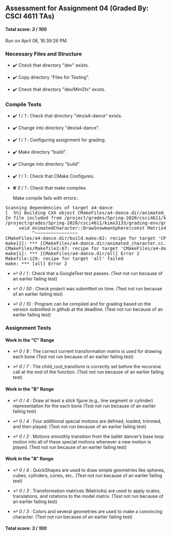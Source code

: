 ## Assessment for Assignment 04 (Graded By: CSCI 4611 TAs)

#### Total score: _3_ / _100_

Run on April 08, 16:39:26 PM.


### Necessary Files and Structure

+ :heavy_check_mark:  Check that directory "dev" exists.

+ :heavy_check_mark:  Copy directory "Files for Testing".



+ :heavy_check_mark:  Check that directory "dev/MinGfx" exists.


### Compile Tests

+ :heavy_check_mark:  _1_ / _1_ :  Check that directory "dev/a4-dance" exists.

+ :heavy_check_mark:  Change into directory "dev/a4-dance".

+ :heavy_check_mark:  _1_ / _1_ :  Configuring assignment for grading.



+ :heavy_check_mark:  Make directory "build".

+ :heavy_check_mark:  Change into directory "build".

+ :heavy_check_mark:  _1_ / _1_ :  Check that CMake Configures.

+ :x:  _0_ / _1_ :  Check that make compiles.

    Make compile fails with errors:.
<pre>Scanning dependencies of target a4-dance
[  5%] Building CXX object CMakeFiles/a4-dance.dir/animated_character.cc.o
In file included from /project/grades/Spring-2020/csci4611/kimx3133/grading-env/grading-scripts/grading/Assignment_04_Assessment/repo-barre613/dev/a4-dance/animated_character.cc:1:0:
/project/grades/Spring-2020/csci4611/kimx3133/grading-env/grading-scripts/grading/Assignment_04_Assessment/repo-barre613/dev/a4-dance/animated_character.h:140:10: error: extra qualification AnimatedCharacter:: on member DrawSnowmanSphere [-fpermissive]
     void AnimatedCharacter::DrawSnowmanSphere(const Matrix4& modelMatrix,
          ^~~~~~~~~~~~~~~~~
CMakeFiles/a4-dance.dir/build.make:62: recipe for target 'CMakeFiles/a4-dance.dir/animated_character.cc.o' failed
make[2]: *** [CMakeFiles/a4-dance.dir/animated_character.cc.o] Error 1
CMakeFiles/Makefile2:67: recipe for target 'CMakeFiles/a4-dance.dir/all' failed
make[1]: *** [CMakeFiles/a4-dance.dir/all] Error 2
Makefile:129: recipe for target 'all' failed
make: *** [all] Error 2
</pre>



+ :leftwards_arrow_with_hook:  _0_ / _1_ :  Check that a GoogleTest test passes. (Test not run because of an earlier failing test)

+ :leftwards_arrow_with_hook:  _0_ / _50_ :  Check project was submitted on time. (Test not run because of an earlier failing test)

+ :leftwards_arrow_with_hook:  _0_ / _10_ :  Program can be compiled and for grading based on the version submitted in github at the deadline. (Test not run because of an earlier failing test)


### Assignment Tests


#### Work in the "C" Range

+ :leftwards_arrow_with_hook:  _0_ / _8_ :  The correct current transformation matrix is used for drawing each bone (Test not run because of an earlier failing test)

+ :leftwards_arrow_with_hook:  _0_ / _7_ :  The child_root_transform is correctly set before the recursive call at the end of the function. (Test not run because of an earlier failing test)


#### Work in the "B" Range

+ :leftwards_arrow_with_hook:  _0_ / _4_ :  Draw at least a stick fgure (e.g., line segment or cylinder) representation for the each bone (Test not run because of an earlier failing test)

+ :leftwards_arrow_with_hook:  _0_ / _4_ :  Four additional special motions are defined, loaded, trimmed, and then played. (Test not run because of an earlier failing test)

+ :leftwards_arrow_with_hook:  _0_ / _2_ :  Motions smoothly transition from the ballet dancer’s base loop motion into all of these special motions whenever a new motion is played. (Test not run because of an earlier failing test)


#### Work in the "A" Range

+ :leftwards_arrow_with_hook:  _0_ / _4_ :  QuickShapes are used to draw simple geometries like spheres, cubes, cylinders, cones, etc.. (Test not run because of an earlier failing test)

+ :leftwards_arrow_with_hook:  _0_ / _3_ :  Transformation matrices (Matrix4s) are used to apply scales, translations, and rotations to the model matrix. (Test not run because of an earlier failing test)

+ :leftwards_arrow_with_hook:  _0_ / _3_ :  Colors and several geometries are used to make a convincing character. (Test not run because of an earlier failing test)

#### Total score: _3_ / _100_

